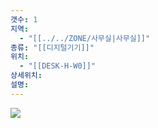 ```yaml
---
갯수: 1
지역:
  - "[[../../ZONE/사무실|사무실]]"
종류: "[[디지털기기]]"
위치:
  - "[[DESK-H-W0]]"
상세위치: 
설명:
---
```


![](http://192.168.50.22/devices/250322_IMG_0046.jpg)
